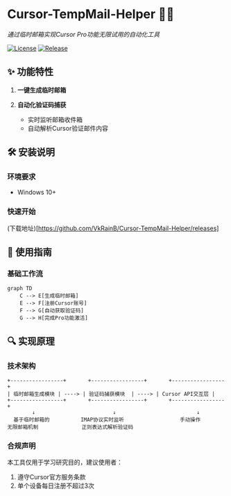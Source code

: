 # Cursor-TempMail-Helper 🔄📧
_通过临时邮箱实现Cursor Pro功能无限试用的自动化工具_

[![License](https://img.shields.io/badge/License-MIT-green.svg)](LICENSE)
[![Release](https://img.shields.io/badge/Download-EXE-blue)](https://github.com/VkRainB/Cursor-TempMail-Helper/releases)

## ✨ 功能特性
1. **一键生成临时邮箱**  

2. **自动化验证码捕获**  
   - 实时监听邮箱收件箱
   - 自动解析Cursor验证邮件内容

## 🛠️ 安装说明
### 环境要求
- Windows 10+ 

### 快速开始
(下载地址)[https://github.com/VkRainB/Cursor-TempMail-Helper/releases]

## 🚀 使用指南
### 基础工作流
```mermaid
graph TD
    C --> E[生成临时邮箱]
    E --> F[注册Cursor账号]
    F --> G[自动获取验证码]
    G --> H[完成Pro功能激活]
```


## 🔍 实现原理
### 技术架构
```text
+-----------------+       +-----------------+       +-----------------+
| 临时邮箱生成模块 | ----> | 验证码捕获模块  | ----> | Cursor API交互层 |
+-----------------+       +-----------------+       +-----------------+
        ↓                         ↓                          ↓
  基于临时邮箱的          IMAP协议实时监听                  手动操作
无限邮箱机制              正则表达式解析验证码       
```

### 合规声明
本工具仅用于学习研究目的，建议使用者：
1. 遵守Cursor官方服务条款
2. 单个设备每日注册不超过3次

